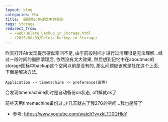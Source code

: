 ```yaml
---
layout: blog
categories: Mac
title:  删除Mac在硬盘中的备份
tags: Storage
redirect_from:
  - /web/Delete_Backup_in_Storage.html
  - /2015/08/03/Delete_Backup_in_Storage/
---
```


昨天打开Air发现提示硬盘空间不足, 由于前段时间才进行过清理很是无法理解...经过一段时间的删除清理后, 依然没有太大效果, 然后想到记忆中在aboutmac的storage图标中backup这个空间以前是没有的, 那么问题应该就是处在这个上面, 下面是解决方法.

``` 
Application -> timemachine -> preference(设置) 
```

会发现timemachine此时是自动备份on状态, off掉就ok了

前些天用timemachine备份过,才几天就占了我27G的空间...我也是醉了

* 参考: https://www.youtube.com/watch?v=xkL1D0QHloY